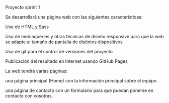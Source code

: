 Proyecto sprint 1 

Se desarrollará una página web con las siguientes características:

Uso de HTML y Sass 

Uso de mediaqueries y otras técnicas de diseño responsive para que la web se adapte al tamaño de pantalla de distintos dispositivos

Uso de git para el control de versiones del proyecto

Publicación del resultado en Internet usando GitHub Pages

La web tendrá varias páginas:

una página principal (Home) con la información principal sobre el equipo

una página de contacto con un formulario para que puedan ponerse en contacto con vosotras.



